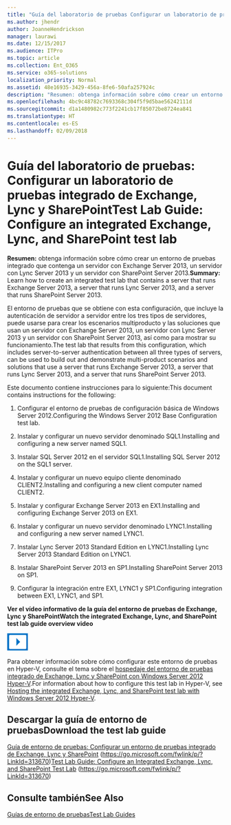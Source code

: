 ```yaml
---
title: "Guía del laboratorio de pruebas Configurar un laboratorio de pruebas integrado de Exchange, Lync y SharePoint"
ms.author: jhendr
author: JoanneHendrickson
manager: laurawi
ms.date: 12/15/2017
ms.audience: ITPro
ms.topic: article
ms.collection: Ent_O365
ms.service: o365-solutions
localization_priority: Normal
ms.assetid: 48e16935-3429-456a-8fe6-50afa257924c
description: "Resumen: obtenga información sobre cómo crear un entorno de pruebas que contenga un servidor con Exchange Server 2013, un servidor con Lync Server 2013 y un servidor con SharePoint Server 2013."
ms.openlocfilehash: 4bc9c48782c7693368c304f5f9d5bae56242111d
ms.sourcegitcommit: d1a1480982c773f2241cb17f85072be8724ea841
ms.translationtype: HT
ms.contentlocale: es-ES
ms.lasthandoff: 02/09/2018
---
```

# <a name="test-lab-guide-configure-an-integrated-exchange-lync-and-sharepoint-test-lab"></a><span data-ttu-id="bd9b2-103">Guía del laboratorio de pruebas: Configurar un laboratorio de pruebas integrado de Exchange, Lync y SharePoint</span><span class="sxs-lookup"><span data-stu-id="bd9b2-103">Test Lab Guide: Configure an integrated Exchange, Lync, and SharePoint test lab</span></span>

 <span data-ttu-id="bd9b2-104">**Resumen:** obtenga información sobre cómo crear un entorno de pruebas integrado que contenga un servidor con Exchange Server 2013, un servidor con Lync Server 2013 y un servidor con SharePoint Server 2013.</span><span class="sxs-lookup"><span data-stu-id="bd9b2-104">**Summary:** Learn how to create an integrated test lab that contains a server that runs Exchange Server 2013, a server that runs Lync Server 2013, and a server that runs SharePoint Server 2013.</span></span>
  
<span data-ttu-id="bd9b2-105">El entorno de pruebas que se obtiene con esta configuración, que incluye la autenticación de servidor a servidor entre los tres tipos de servidores, puede usarse para crear los escenarios multiproducto y las soluciones que usan un servidor con Exchange Server 2013, un servidor con Lync Server 2013 y un servidor con SharePoint Server 2013, así como para mostrar su funcionamiento.</span><span class="sxs-lookup"><span data-stu-id="bd9b2-105">The test lab that results from this configuration, which includes server-to-server authentication between all three types of servers, can be used to build out and demonstrate multi-product scenarios and solutions that use a server that runs Exchange Server 2013, a server that runs Lync Server 2013, and a server that runs SharePoint Server 2013.</span></span>
  
<span data-ttu-id="bd9b2-106">Este documento contiene instrucciones para lo siguiente:</span><span class="sxs-lookup"><span data-stu-id="bd9b2-106">This document contains instructions for the following:</span></span>
  
1. <span data-ttu-id="bd9b2-107">Configurar el entorno de pruebas de configuración básica de Windows Server 2012.</span><span class="sxs-lookup"><span data-stu-id="bd9b2-107">Configuring the Windows Server 2012 Base Configuration test lab.</span></span>
    
2. <span data-ttu-id="bd9b2-108">Instalar y configurar un nuevo servidor denominado SQL1.</span><span class="sxs-lookup"><span data-stu-id="bd9b2-108">Installing and configuring a new server named SQL1.</span></span>
    
3. <span data-ttu-id="bd9b2-109">Instalar SQL Server 2012 en el servidor SQL1.</span><span class="sxs-lookup"><span data-stu-id="bd9b2-109">Installing SQL Server 2012 on the SQL1 server.</span></span>
    
4. <span data-ttu-id="bd9b2-110">Instalar y configurar un nuevo equipo cliente denominado CLIENT2.</span><span class="sxs-lookup"><span data-stu-id="bd9b2-110">Installing and configuring a new client computer named CLIENT2.</span></span>
    
5. <span data-ttu-id="bd9b2-111">Instalar y configurar Exchange Server 2013 en EX1.</span><span class="sxs-lookup"><span data-stu-id="bd9b2-111">Installing and configuring Exchange Server 2013 on EX1.</span></span>
    
6. <span data-ttu-id="bd9b2-112">Instalar y configurar un nuevo servidor denominado LYNC1.</span><span class="sxs-lookup"><span data-stu-id="bd9b2-112">Installing and configuring a new server named LYNC1.</span></span>
    
7. <span data-ttu-id="bd9b2-113">Instalar Lync Server 2013 Standard Edition en LYNC1.</span><span class="sxs-lookup"><span data-stu-id="bd9b2-113">Installing Lync Server 2013 Standard Edition on LYNC1.</span></span>
    
8. <span data-ttu-id="bd9b2-114">Instalar SharePoint Server 2013 en SP1.</span><span class="sxs-lookup"><span data-stu-id="bd9b2-114">Installing SharePoint Server 2013 on SP1.</span></span>
    
9. <span data-ttu-id="bd9b2-115">Configurar la integración entre EX1, LYNC1 y SP1.</span><span class="sxs-lookup"><span data-stu-id="bd9b2-115">Configuring integration between EX1, LYNC1, and SP1.</span></span>
    
<span data-ttu-id="bd9b2-116">**Ver el vídeo informativo de la guía del entorno de pruebas de Exchange, Lync y SharePoint**</span><span class="sxs-lookup"><span data-stu-id="bd9b2-116">**Watch the integrated Exchange, Lync, and SharePoint test lab guide overview video**</span></span>

![Icono Vídeo (botón de reproducción)](images/mod_icon_video_M.png)
  
<span data-ttu-id="bd9b2-118">Para obtener información sobre cómo configurar este entorno de pruebas en Hyper-V, consulte el tema sobre el [hospedaje del entorno de pruebas integrado de Exchange, Lync y SharePoint con Windows Server 2012 Hyper-V](https://social.technet.microsoft.com/wiki/contents/articles/18483.hosting-the-integrated-exchange-lync-and-sharepoint-test-lab-with-windows-server-2012-hyper-v.aspx).</span><span class="sxs-lookup"><span data-stu-id="bd9b2-118">For information about how to configure this test lab in Hyper-V, see [Hosting the integrated Exchange, Lync, and SharePoint test lab with Windows Server 2012 Hyper-V](https://social.technet.microsoft.com/wiki/contents/articles/18483.hosting-the-integrated-exchange-lync-and-sharepoint-test-lab-with-windows-server-2012-hyper-v.aspx).</span></span>
  
## <a name="download-the-test-lab-guide"></a><span data-ttu-id="bd9b2-119">Descargar la guía de entorno de pruebas</span><span class="sxs-lookup"><span data-stu-id="bd9b2-119">Download the test lab guide</span></span>

<span data-ttu-id="bd9b2-120">[Guía de entorno de pruebas: Configurar un entorno de pruebas integrado de Exchange, Lync y SharePoint](https://go.microsoft.com/fwlink/p/?LinkId=313670) (https://go.microsoft.com/fwlink/p/?LinkId=313670)</span><span class="sxs-lookup"><span data-stu-id="bd9b2-120">[Test Lab Guide: Configure an Integrated Exchange, Lync, and SharePoint Test Lab](https://go.microsoft.com/fwlink/p/?LinkId=313670) (https://go.microsoft.com/fwlink/p/?LinkId=313670)</span></span>
  
## <a name="see-also"></a><span data-ttu-id="bd9b2-121">Consulte también</span><span class="sxs-lookup"><span data-stu-id="bd9b2-121">See Also</span></span>

[<span data-ttu-id="bd9b2-122">Guías de entorno de pruebas</span><span class="sxs-lookup"><span data-stu-id="bd9b2-122">Test Lab Guides</span></span>](https://go.microsoft.com/fwlink/p/?LinkId=202817)




